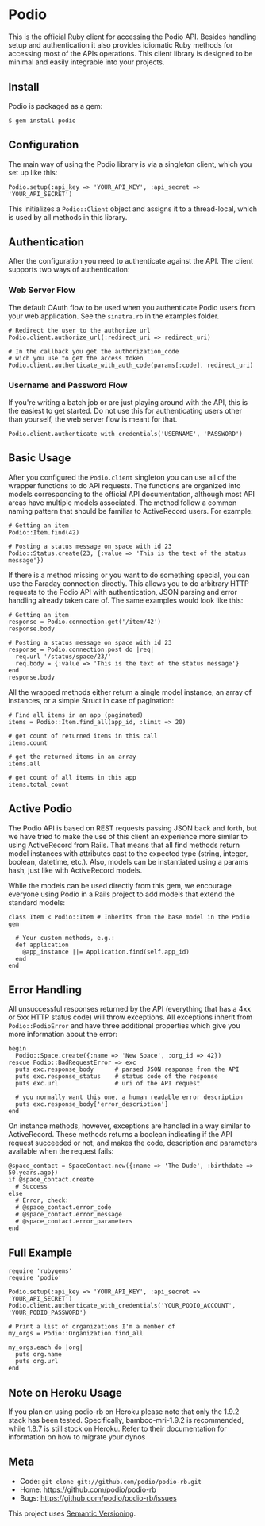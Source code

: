 Podio
=====

This is the official Ruby client for accessing the Podio API. Besides handling setup and authentication it also provides idiomatic Ruby methods for accessing most of the APIs operations. This client library is designed to be minimal and easily integrable into your projects.


Install
-------

Podio is packaged as a gem:

    $ gem install podio


Configuration
-------------

The main way of using the Podio library is via a singleton client, which you set up like this:

    Podio.setup(:api_key => 'YOUR_API_KEY', :api_secret => 'YOUR_API_SECRET')

This initializes a `Podio::Client` object and assigns it to a thread-local, which is used by all methods in this library.


Authentication
--------------

After the configuration you need to authenticate against the API. The client supports two ways of authentication:

### Web Server Flow

The default OAuth flow to be used when you authenticate Podio users from your web application. See the `sinatra.rb` in the examples folder.

    # Redirect the user to the authorize url
    Podio.client.authorize_url(:redirect_uri => redirect_uri)

    # In the callback you get the authorization_code
    # wich you use to get the access token
    Podio.client.authenticate_with_auth_code(params[:code], redirect_uri)

### Username and Password Flow

If you're writing a batch job or are just playing around with the API, this is the easiest to get started. Do not use this for authenticating users other than yourself, the web server flow is meant for that.

    Podio.client.authenticate_with_credentials('USERNAME', 'PASSWORD')


Basic Usage
-----------

After you configured the `Podio.client` singleton you can use all of the wrapper functions to do API requests. The functions are organized into models corresponding to the official API documentation, although most API areas have multiple models associated. The method follow a common naming pattern that should be familiar to ActiveRecord users. For example:

    # Getting an item
    Podio::Item.find(42)

    # Posting a status message on space with id 23
    Podio::Status.create(23, {:value => 'This is the text of the status message'})

If there is a method missing or you want to do something special, you can use the Faraday connection directly. This allows you to do arbitrary HTTP requests to the Podio API with authentication, JSON parsing and error handling already taken care of. The same examples would look like this:

    # Getting an item
    response = Podio.connection.get('/item/42')
    response.body

    # Posting a status message on space with id 23
    response = Podio.connection.post do |req|
      req.url '/status/space/23/'
      req.body = {:value => 'This is the text of the status message'}
    end
    response.body

All the wrapped methods either return a single model instance, an array of instances, or a simple Struct in case of pagination:

    # Find all items in an app (paginated)
    items = Podio::Item.find_all(app_id, :limit => 20)

    # get count of returned items in this call
    items.count

    # get the returned items in an array
    items.all

    # get count of all items in this app
    items.total_count


Active Podio
------------

The Podio API is based on REST requests passing JSON back and forth, but we have tried to make the use of this client an experience more similar to using ActiveRecord from Rails. That means that all find methods return model instances with attributes cast to the expected type (string, integer, boolean, datetime, etc.). Also, models can be instantiated using a params hash, just like with ActiveRecord models.

While the models can be used directly from this gem, we encourage everyone using Podio in a Rails project to add models that extend the standard models:

    class Item < Podio::Item # Inherits from the base model in the Podio gem

      # Your custom methods, e.g.:
      def application
        @app_instance ||= Application.find(self.app_id)
      end
    end


Error Handling
--------------

All unsuccessful responses returned by the API (everything that has a 4xx or 5xx HTTP status code) will throw exceptions. All exceptions inherit from `Podio::PodioError` and have three additional properties which give you more information about the error:

    begin
      Podio::Space.create({:name => 'New Space', :org_id => 42})
    rescue Podio::BadRequestError => exc
      puts exc.response_body      # parsed JSON response from the API
      puts exc.response_status    # status code of the response
      puts exc.url                # uri of the API request

      # you normally want this one, a human readable error description
      puts exc.response_body['error_description']
    end

On instance methods, however, exceptions are handled in a way similar to ActiveRecord. These methods returns a boolean indicating if the API request succeeded or not, and makes the code, description and parameters available when the request fails:

    @space_contact = SpaceContact.new({:name => 'The Dude', :birthdate => 50.years.ago})
    if @space_contact.create
      # Success
    else
      # Error, check:
      # @space_contact.error_code
      # @space_contact.error_message
      # @space_contact.error_parameters
    end


Full Example
------------

    require 'rubygems'
    require 'podio'

    Podio.setup(:api_key => 'YOUR_API_KEY', :api_secret => 'YOUR_API_SECRET')
    Podio.client.authenticate_with_credentials('YOUR_PODIO_ACCOUNT', 'YOUR_PODIO_PASSWORD')

    # Print a list of organizations I'm a member of
    my_orgs = Podio::Organization.find_all

    my_orgs.each do |org|
      puts org.name
      puts org.url
    end

Note on Heroku Usage
--------------------
If you plan on using podio-rb on Heroku please note that only the 1.9.2 stack has been tested. Specifically, bamboo-mri-1.9.2 is recommended, while 1.8.7 is still stock on Heroku. Refer to their documentation for information on how to migrate your dynos 

Meta
----

* Code: `git clone git://github.com/podio/podio-rb.git`
* Home: <https://github.com/podio/podio-rb>
* Bugs: <https://github.com/podio/podio-rb/issues>

This project uses [Semantic Versioning](http://semver.org/).
